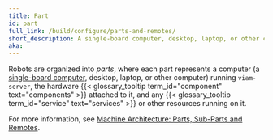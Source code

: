 ```yaml
---
title: Part
id: part
full_link: /build/configure/parts-and-remotes/
short_description: A single-board computer, desktop, laptop, or other computer running viam-server, the hardware components attached to it, and any services or other resources running on it.
aka:
---
```


Robots are organized into _parts_, where each part represents a computer (a [single-board computer](/get-started/installation/), desktop, laptop, or other computer) running `viam-server`, the hardware {{< glossary_tooltip term_id="component" text="components" >}} attached to it, and any {{< glossary_tooltip term_id="service" text="services" >}} or other resources running on it.

For more information, see [Machine Architecture: Parts, Sub-Parts and Remotes](/build/configure/parts-and-remotes/).
